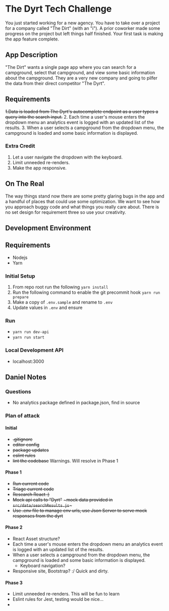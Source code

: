 # The Dyrt Tech Challenge

You just started working for a new agency. You have to take over a project for a company called "The Dirt" (with an "i"). A prior coworker made some progress on the project but left things half finished. Your first task is making the app feature complete.


## App Description

"The Dirt" wants a single page app where you can search for a campground, select that campground, and view some basic information about the campground. They are a very new company and going to pilfer the data from their direct competitor "The Dyrt".

## Requirements

~~1.Data is loaded from The Dyrt's autocomplete endpoint as a user types a query into the search input.~~
2. Each time a user's mouse enters the dropdown menu an analytics event is logged with an updated list of the results.
3. When a user selects a campground from the dropdown menu, the campground is loaded and some basic information is displayed.

### Extra Credit

1. Let a user navigate the dropdown with the keyboard.
2. Limit unneeded re-renders.
3. Make the app responsive.

## On The Real

The way things stand now there are some pretty glaring bugs in the app and a handful of places that could use some optimization. We want to see how you approach buggy code and what things you really care about. There is no set design for requirement three so use your creativity.


## Development Environment
## Requirements
- Nodejs
- Yarn

### Initial Setup
1. From repo root run the following ```yarn install```
2. Run the following command to enable the git precommit hook ```yarn run prepare```
3. Make a copy of ```.env.sample``` and rename to ```.env```
4. Update values in ``.env`` and ensure

### Run
- ```yarn run dev-api```
- ```yarn run start```


### Local Development API

- localhost:3000


## Daniel Notes

### Questions
- No analytics package defined in package.json, find in source

### Plan of attack


#### Initial 
- ~~.gitignore~~
- ~~editor config~~
- ~~package updates~~
- ~~eslint rules~~
- ~~lint the codebase~~ Warnings. Will resolve in Phase 1

#### Phase 1
- ~~Run current code~~
- ~~Triage current code~~
- ~~Research React :)~~
- ~~Mock api calls to "Dyrt"~~ ~~~mock data provided in `src/data/searchResults.js`~~~
- ~~Use .env file to manage env urls, use Json Server to serve mock responses from the dyrt~~

#### Phase 2
- React Asset structure?
- Each time a user's mouse enters the dropdown menu an analytics event is logged with an updated list of the results.
- When a user selects a campground from the dropdown menu, the campground is loaded and some basic information is displayed.  
  - Keyboard navigation?
- Responsive site, Bootstrap? :/ Quick and dirty.

#### Phase 3
- Limit unneeded re-renders. This will be fun to learn
- Eslint rules for Jest, testing would be nice... 
- 

